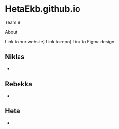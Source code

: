 # HetaEkb.github.io
Team 9 

About 

Link to our website] 
Link to repo] 
Link to Figma design

Niklas
-
-

Rebekka 
-
-


Heta 
-
-

